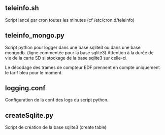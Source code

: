 teleinfo.sh 
-----------

Script lancé par cron toutes les minutes (cf /etc/cron.d/teleinfo)


teleinfo_mongo.py
-----------------

Script python pour logger dans une base sqlite3 ou dans une base mongodb.
(ligne commentée pour la base sqlite3)
Attention à la durée de vie de la carte SD si stockage de la base sqlite3 sur celle-ci.

Le décodage des trames de compteur EDF prennent en compte uniquement le tarif bleu pour le moment.

logging.conf
------------

Configuration de la conf des logs du script python.


createSqlite.py
---------------

Script de création de la base sqlite3 (create table)



